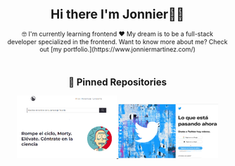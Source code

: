 <div>
  
<h1 align="center">
    Hi there I'm Jonnier👋🏽
      <br>
</h1>
<p align="center">
🤓 I'm currently learning frontend ❤️ My dream is to be a full-stack developer specialized in the frontend. Want to know more about me? Check out [my portfolio.](https://www.jonniermartinez.com/)
 </p>


</div>
 
<h2 align="center">
  <br>
    📌 Pinned Repositories
</h2>

<p align="center">
  <a href="https://github.com/jonniermartinez/Rick" title="Rick and Morty | Jonnier Martinez">
     <img width="45%" src="./rick.PNG"> 
  </a>
  <a href="https://github.com/jonniermartinez/twitter-clone" title="TwitterClone | Jonnier Martinez">
     <img width="45%" src="./twitter.PNG"> 
  </a>
</p>
<!--
<p align="center">
  <a href="" title="">
      <img width="45%" src="">
      <img width="45%" src="">  
  </a>
</p>
-->

